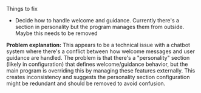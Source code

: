 Things to fix
- Decide how to handle welcome and guidance.
Currently there's a section in personality but the program manages them from outside. Maybe this needs to be removed

**Problem explanation:**
This appears to be a technical issue with a chatbot system where there's a conflict between how welcome messages and user guidance are handled. The problem is that there's a "personality" section (likely in configuration) that defines welcome/guidance behavior, but the main program is overriding this by managing these features externally. This creates inconsistency and suggests the personality section configuration might be redundant and should be removed to avoid confusion.